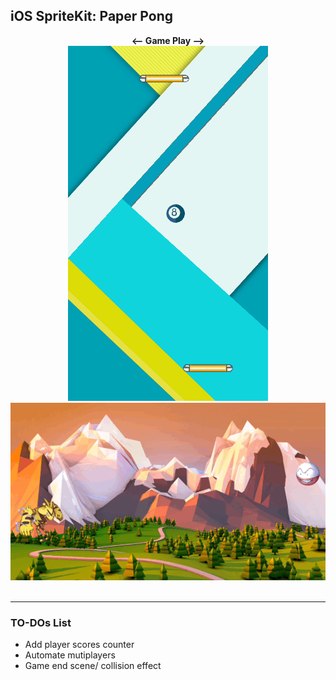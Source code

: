 ## iOS SpriteKit: Paper Pong
<p align="center">
<b> <-- Game Play --> </b> <br>
<img src="./images/GamePlay.gif"> <br>
<img src="./images/GamePlay2.gif"> <br> <br>
</p>

---
### TO-DOs List

- Add player scores counter
- Automate mutiplayers
- Game end scene/ collision effect
